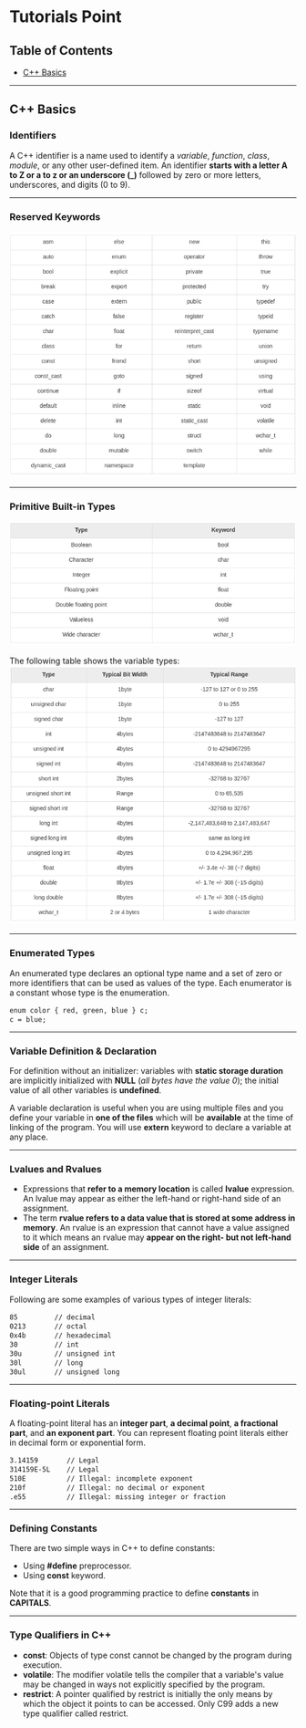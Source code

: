 # Tutorials Point

## Table of Contents
- [C++ Basics](#c++-basics)

---
## C++ Basics

### Identifiers
A C++ identifier is a name used to identify a *variable*, *function*, *class*, *module*, or any other user-defined item. An identifier **starts with a letter A to Z or a to z or an underscore (_)** followed by zero or more letters, underscores, and digits (0 to 9).

---
### Reserved Keywords
<img src="img/keywords.png" width="550">

---
### Primitive Built-in Types
<img src="img/primitives.png" width="550">

The following table shows the variable types:</br>
<img src="img/variable_types.png" width="550">

---
### Enumerated Types
An enumerated type declares an optional type name and a set of zero or more identifiers that can be used as values of the type. Each enumerator is a constant whose type is the enumeration.</br>
```
enum color { red, green, blue } c;
c = blue;
```

---
### Variable Definition & Declaration
For definition without an initializer: variables with **static storage duration** are implicitly initialized with **NULL** (*all bytes have the value 0*); the initial value of all other variables is **undefined**.

A variable declaration is useful when you are using multiple files and you define your variable in **one of the files** which will be **available** at the time of linking of the program. You will use **extern** keyword to declare a variable at any place.

---
### Lvalues and Rvalues
- Expressions that **refer to a memory location** is called **lvalue** expression. An lvalue may appear as either the left-hand or right-hand side of an assignment.
- The term **rvalue refers to a data value that is stored at some address in memory**. An rvalue is an expression that cannot have a value assigned to it which means an rvalue may **appear on the right- but not left-hand side** of an assignment.

---
### Integer Literals
Following are some examples of various types of integer literals:
```
85         // decimal
0213       // octal
0x4b       // hexadecimal
30         // int
30u        // unsigned int
30l        // long
30ul       // unsigned long
```

---
### Floating-point Literals
A floating-point literal has an **integer part**, **a decimal point**, **a fractional part**, and **an exponent part**. You can represent floating point literals either in decimal form or exponential form.
```
3.14159       // Legal
314159E-5L    // Legal
510E          // Illegal: incomplete exponent
210f          // Illegal: no decimal or exponent
.e55          // Illegal: missing integer or fraction
```

---
### Defining Constants
There are two simple ways in C++ to define constants:
- Using <strong>#define</strong> preprocessor.
- Using **const** keyword.

Note that it is a good programming practice to define **constants** in **CAPITALS**.

---
### Type Qualifiers in C++
- **const**: Objects of type const cannot be changed by the program during execution.
- **volatile**: The modifier volatile tells the compiler that a variable's value may be changed in ways not explicitly specified by the program.
- **restrict**: A pointer qualified by restrict is initially the only means by which the object it points to can be accessed. Only C99 adds a new type qualifier called restrict.